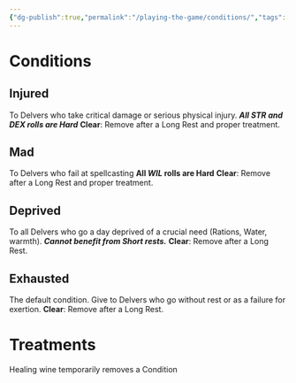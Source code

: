 ```yaml
---
{"dg-publish":true,"permalink":"/playing-the-game/conditions/","tags":["Combat","Rules","Exploration"],"created":"2025-01-02T11:24:07.857-05:00","updated":"2025-03-15T04:19:01.643-04:00"}
---
```



# Conditions
## Injured
To Delvers who take critical damage or serious physical injury. 
***All STR and DEX rolls are Hard***
**Clear**: Remove after a Long Rest and proper treatment.
## Mad
To Delvers who fail at spellcasting
**All *WIL* rolls are Hard**
**Clear**: Remove after a Long Rest and proper treatment.
## Deprived
To all Delvers who go a day deprived of a crucial need (Rations, Water, warmth).
***Cannot benefit from Short rests.***
**Clear**: Remove after a Long Rest. 
## Exhausted
The default condition. Give to Delvers who go without rest or as a failure for exertion.
**Clear**: Remove after a Long Rest. 
# Treatments
Healing wine temporarily removes a Condition 